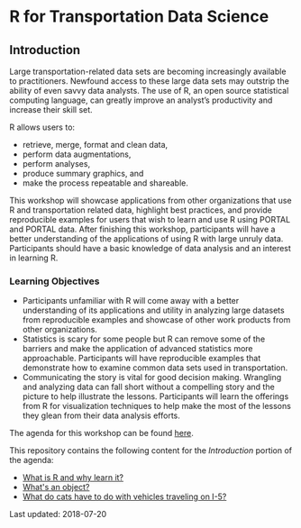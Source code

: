 # R for Transportation Data Science

## Introduction
Large transportation-related data sets are becoming increasingly available to practitioners. Newfound access to these large data sets may outstrip the ability of even savvy data analysts.  The use of R, an open source statistical computing language, can greatly improve an analyst’s productivity and increase their skill set.

R allows users to:
* retrieve, merge, format and clean data,
* perform data augmentations,
* perform analyses,
* produce summary graphics, and
* make the process repeatable and shareable.

This workshop will showcase applications from other organizations that use R and transportation related data, highlight best practices, and provide reproducible examples for users that wish to learn and use R using PORTAL and PORTAL data. After finishing this workshop, participants will have a better understanding of the applications of using R with large unruly data. Participants should have a basic knowledge of data analysis and an interest in learning R.  

### Learning Objectives
* Participants unfamiliar with R will come away with a better understanding of its applications and utility in analyzing large datasets from reproducible examples and showcase of other work products from other organizations.
* Statistics is scary for some people but R can remove some of the barriers and make the application of advanced statistics more approachable.  Participants will have reproducible examples that demonstrate how to examine common data sets used in transportation.
* Communicating the story is vital for good decision making.  Wrangling and analyzing data can fall short without a compelling story and the picture to help illustrate the lessons.  Participants will learn the offerings from R for visualization techniques to help make the most of the lessons they glean from their data analysis efforts.

The agenda for this workshop can be found [here](https://github.com/TC-piRatecat-2018/Introduction/blob/master/Agenda/agenda.md).

This repository contains the following content for the _Introduction_ portion of the agenda:
* [What is R and why learn it?](https://github.com/TC-piRatecat-2018/Introduction/tree/master/R-learn-it)
* [What's an object?](https://github.com/TC-piRatecat-2018/Introduction/tree/master/Objectify)
* [What do cats have to do with vehicles traveling on I-5?](https://github.com/TC-piRatecat-2018/Introduction/tree/master/Cats)

Last updated: 2018-07-20
